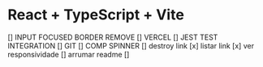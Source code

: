 # React + TypeScript + Vite

<!-- TODO -->

[] INPUT FOCUSED BORDER REMOVE
[] VERCEL
[] JEST TEST INTEGRATION
[] GIT
[] COMP SPINNER
[] destroy link
[x] listar link
[x] ver responsividade
[] arrumar readme
[]
